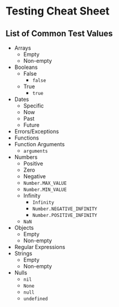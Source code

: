# Testing Cheat Sheet


## List of Common Test Values

* Arrays
  - Empty
  - Non-empty
* Booleans
  - False
    + `false`
  - True
    + `true`
* Dates
  - Specific
  - Now
  - Past
  - Future
* Errors/Exceptions
* Functions
* Function Arguments
  - `arguments`
* Numbers
  - Positive
  - Zero
  - Negative
  - `Number.MAX_VALUE`
  - `Number.MIN_VALUE`
  - Infinity
    + `Infinity`
    + `Number.NEGATIVE_INFINITY`
    + `Number.POSITIVE_INFINITY`
  - `NaN`
* Objects
  - Empty
  - Non-empty
* Regular Expressions
* Strings
  - Empty
  - Non-empty
* Nulls
  - `nil`
  - `None`
  - `null`
  - `undefined`
